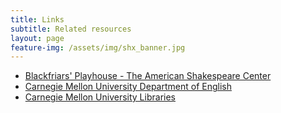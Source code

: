```yaml
---
title: Links
subtitle: Related resources
layout: page
feature-img: /assets/img/shx_banner.jpg
---
```

* [Blackfriars' Playhouse - The American Shakespeare Center](https://americanshakespearecenter.com/)
* [Carnegie Mellon University Department of English](https://www.cmu.edu/dietrich/english/)
* [Carnegie Mellon University Libraries](https://library.cmu.edu/)

